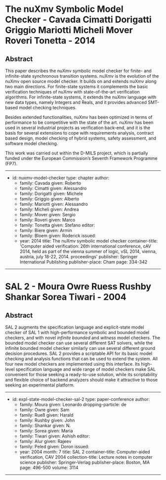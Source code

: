The nuXmv Symbolic Model Checker - Cavada Cimatti Dorigatti Griggio Mariotti Micheli Mover Roveri Tonetta - 2014
================================================================================================================

Abstract
--------

This paper describes the nuXmv symbolic model checker for finite- and
infinite-state synchronous transition systems. nuXmv is the evolution of the
nuXmv open source model checker. It builds on and extends nuXmv along two main
directions. For finite-state systems it complements the basic verification
techniques of nuXmv with state-of-the-art verification algorithms. For
infinite-state systems, it extends the nuXmv language with new data types,
namely Integers and Reals, and it provides advanced SMT-based model checking
techniques.

Besides extended functionalities, nuXmv has been optimized in terms of
performance to be competitive with the state of the art. nuXmv has been used in
several industrial projects as verification back-end, and it is the basis for
several extensions to cope with requirements analysis, contract based design,
model checking of hybrid systems, safety assessment, and software model
checking.

This work was carried out within the D-MILS project, which is partially funded
under the European Commission’s Seventh Framework Programme (FP7).

---
- id: nuxmv-model-checker
  type: chapter
  author:
  -   family: Cavada
      given: Roberto
  -   family: Cimatti
      given: Alessandro
  -   family: Dorigatti
      given: Michele
  -   family: Griggio
      given: Alberto
  -   family: Mariotti
      given: Alessandro
  -   family: Micheli
      given: Andrea
  -   family: Mover
      given: Sergio
  -   family: Roveri
      given: Marco
  -   family: Tonetta
      given: Stefano
  editor:
  -   family: Biere
      given: Armin
  -   family: Bloem
      given: Roderick
  issued:
  -   year: 2014
  title: The nuXmv symbolic model checker
  container-title: 'Computer aided verification: 26th international conference, cAV 2014, held as part of the vienna summer of logic, vSL 2014, vienna, austria, july 18-22, 2014. proceedings'
  publisher: Springer International Publishing
  publisher-place: Cham
  page: 334-342
---

SAL 2 - Moura Owre Ruess Rushby Shankar Sorea Tiwari - 2004
===========================================================

Abstract
--------

SAL 2 augments the specification language and explicit-state model checker of
SAL 1 with high-performance symbolic and bounded model checkers, and with novel
*infinite bounded* and *witness* model checkers. The bounded model checker can
use several different SAT solvers, while the infinite bounded model checker
similarly can use several different ground decision procedures. SAL 2 provides a
scriptable API for its basic model checking and analysis functions that can be
used to extend the system. All four new model checkers are implemented using
this interface. Its high-level specification language and wide range of model
checkers make SAL convenient for those seeking a ready-to-use solution, while
its scriptability and flexible choice of backend analyzers should make it
attractive to those seeking an experimental platform.

---
-   id: expl-state-model-checker-sal-2
    type: paper-conference
    author:
    -   family: Moura
        given: Leonardo
        dropping-particle: de
    -   family: Owre
        given: Sam
    -   family: Rueß
        given: Harald
    -   family: Rushby
        given: John
    -   family: Shankar
        given: N.
    -   family: Sorea
        given: Maria
    -   family: Tiwari
        given: Ashish
    editor:
    -   family: Alur
        given: Rajeev
    -   family: Peled
        given: Doron
    issued:
    -   year: 2004
        month: 7
    title: SAL 2
    container-title: Computer-aided verification, CAV 2004
    collection-title: Lecture notes in computer science
    publisher: Springer-Verlag
    publisher-place: Boston, MA
    page: 496-500
    volume: 3114
---

